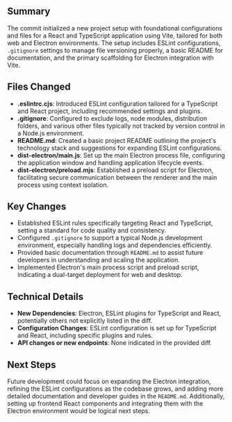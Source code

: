 ## Summary
The commit initialized a new project setup with foundational configurations and files for a React and TypeScript application using Vite, tailored for both web and Electron environments. The setup includes ESLint configurations, `.gitignore` settings to manage file versioning properly, a basic README for documentation, and the primary scaffolding for Electron integration with Vite.

## Files Changed
- **.eslintrc.cjs**: Introduced ESLint configuration tailored for a TypeScript and React project, including recommended settings and plugins.
- **.gitignore**: Configured to exclude logs, node modules, distribution folders, and various other files typically not tracked by version control in a Node.js environment.
- **README.md**: Created a basic project README outlining the project's technology stack and suggestions for expanding ESLint configurations.
- **dist-electron/main.js**: Set up the main Electron process file, configuring the application window and handling application lifecycle events.
- **dist-electron/preload.mjs**: Established a preload script for Electron, facilitating secure communication between the renderer and the main process using context isolation.

## Key Changes
- Established ESLint rules specifically targeting React and TypeScript, setting a standard for code quality and consistency.
- Configured `.gitignore` to support a typical Node.js development environment, especially handling logs and dependencies efficiently.
- Provided basic documentation through `README.md` to assist future developers in understanding and scaling the application.
- Implemented Electron's main process script and preload script, indicating a dual-target deployment for web and desktop.

## Technical Details
- **New Dependencies**: Electron, ESLint plugins for TypeScript and React, potentially others not explicitly listed in the diff.
- **Configuration Changes**: ESLint configuration is set up for TypeScript and React, including specific plugins and rules.
- **API changes or new endpoints**: None indicated in the provided diff.

## Next Steps
Future development could focus on expanding the Electron integration, refining the ESLint configurations as the codebase grows, and adding more detailed documentation and developer guides in the `README.md`. Additionally, setting up frontend React components and integrating them with the Electron environment would be logical next steps.